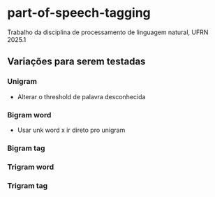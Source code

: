 # part-of-speech-tagging
Trabalho da disciplina de processamento de linguagem natural, UFRN 2025.1

## Variações para serem testadas
### Unigram
- Alterar o threshold de palavra desconhecida

### Bigram word
- Usar unk word x ir direto pro unigram
### Bigram tag

### Trigram word

### Trigram tag